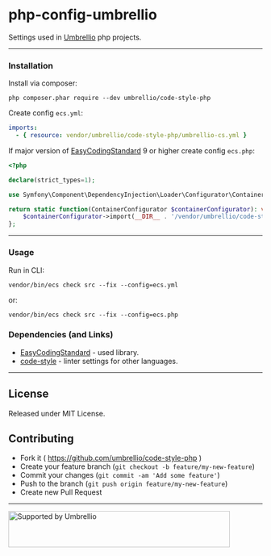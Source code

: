 # php-config-umbrellio

Settings used in [Umbrellio](https://umbrellio.biz) php projects.

---

### Installation

Install via composer:

```shell
php composer.phar require --dev umbrellio/code-style-php
```

Create config `ecs.yml`:

```yaml
imports:
  - { resource: vendor/umbrellio/code-style-php/umbrellio-cs.yml }
```

If major version of [EasyCodingStandard](https://github.com/Symplify/EasyCodingStandard) 9 or higher
create config `ecs.php`:

```php
<?php

declare(strict_types=1);

use Symfony\Component\DependencyInjection\Loader\Configurator\ContainerConfigurator;

return static function(ContainerConfigurator $containerConfigurator): void {
    $containerConfigurator->import(__DIR__ . '/vendor/umbrellio/code-style-php/umbrellio-cs.php');
};
```

---

### Usage

Run in CLI:

```
vendor/bin/ecs check src --fix --config=ecs.yml
```

or:

```
vendor/bin/ecs check src --fix --config=ecs.php
```

### Dependencies (and Links)

- [EasyCodingStandard](https://github.com/Symplify/EasyCodingStandard) - used library.
- [code-style](https://github.com/umbrellio/code-style) - linter settings for other languages.

---

## License

Released under MIT License.

## Contributing

- Fork it ( https://github.com/umbrellio/code-style-php )
- Create your feature branch (`git checkout -b feature/my-new-feature`)
- Commit your changes (`git commit -am 'Add some feature'`)
- Push to the branch (`git push origin feature/my-new-feature`)
- Create new Pull Request

---

<a href="https://github.com/umbrellio/">
<img style="float: left;" src="https://umbrellio.github.io/Umbrellio/supported_by_umbrellio.svg" alt="Supported by Umbrellio" width="439" height="72">
</a>
